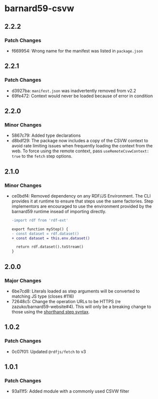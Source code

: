 # barnard59-csvw

## 2.2.2

### Patch Changes

- f669954: Wrong name for the manifest was listed in `package.json`

## 2.2.1

### Patch Changes

- d3927ba: `manifest.json` was inadvertently removed from v2.2
- 69fe472: Context would never be loaded because of error in condition

## 2.2.0

### Minor Changes

- 5867c79: Added type declarations
- d8bdf29: The package now includes a copy of the CSVW context to avoid rate limiting issues when frequently loading the context from the web. To force using the remote context, pass `useRemoteCsvwContext: true` to the `fetch` step options.

## 2.1.0

### Minor Changes

- ce0bdf4: Removed dependency on any RDF/JS Environment. The CLI provides it at runtime to ensure that steps
  use the same factories. Step implementors are encouraged to use the environment provided by the
  barnard59 runtime insead of importing directly.

  ```diff
  -import rdf from 'rdf-ext'

  export function myStep() {
  - const dataset = rdf.dataset()
  + const dataset = this.env.dataset()

    return rdf.dataset().toStream()
  }
  ```

## 2.0.0

### Major Changes

- 6be7cd8: Literals loaded as step arguments will be converted to matching JS type (closes #116)
- 72648c5: Change the operation URLs to be HTTPS (re zazuko/barnard59-website#4).
  This will only be a breaking change to those using the [shorthand step syntax](https://data-centric.zazuko.com/docs/workflows/explanations/simplified-syntax).

## 1.0.2

### Patch Changes

- 0c07f01: Updated `@rdfjs/fetch` to v3

## 1.0.1

### Patch Changes

- 93a11f5: Added module with a commonly used CSVW filter
